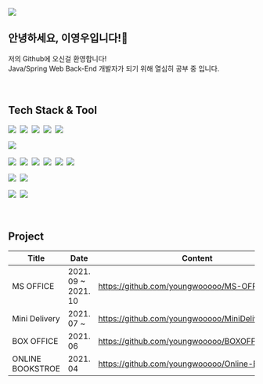 ![](https://img.shields.io/github/followers/youngwooooo?style=social)

## 안녕하세요, 이영우입니다!👋

저의 Github에 오신걸 환영합니다!<br>
Java/Spring Web Back-End 개발자가 되기 위해 열심히 공부 중 입니다.
<br><br><br>


## Tech Stack & Tool
<img src="https://img.shields.io/badge/Java-007396?style=flat-square&logo=JAVA&logoColor=white" />&nbsp;
<img src="https://img.shields.io/badge/Spring-6DB33F?style=flat-square&logo=SPRING&logoColor=white" />&nbsp;
<img src="https://img.shields.io/badge/SpringBoot-6DB33F?style=flat-square&logo=SPRINGBOOT&logoColor=white" />&nbsp;
<img src="https://img.shields.io/badge/Maven-C71A36?style=flat-square&logo=ApacheMaven&logoColor=white" />&nbsp;
<img src="https://img.shields.io/badge/Gradle-02303A?style=flat-square&logo=Gradle&logoColor=white" />&nbsp;

<img src="https://img.shields.io/badge/Oracle-F80000?style=flat-square&logo=ORACLE&logoColor=white" />&nbsp;

<img src="https://img.shields.io/badge/JavaScript-F7DF1E?style=flat-square&logo=JAVASCRIPT&logoColor=white" />&nbsp;
<img src="https://img.shields.io/badge/jQuery-0769AD?style=flat-square&logo=JQUERY&logoColor=white" />&nbsp;
<img src="https://img.shields.io/badge/HTML5-E34F26?style=flat-square&logo=HTML5&logoColor=white" />&nbsp;
<img src="https://img.shields.io/badge/CSS3-1572B6?style=flat-square&logo=CSS3&logoColor=white" />&nbsp;
<img src="https://img.shields.io/badge/Bootstrap-7952B3?style=flat-square&logo=BOOTSTRAP&logoColor=white" />&nbsp;
<img src="https://img.shields.io/badge/Thymeleaf-005F0F?style=flat-square&logo=THYMELEAF&logoColor=white" />&nbsp;

<img src="https://img.shields.io/badge/SVN-809CC9?style=flat-square&logo=Subversion&logoColor=white" />&nbsp;
<img src="https://img.shields.io/badge/Git-F05032?style=flat-square&logo=Git&logoColor=white" />&nbsp;

<img src="https://img.shields.io/badge/Eclipse-2C2255?style=flat-square&logo=EclipseIDE&logoColor=white" />&nbsp;
<img src="https://img.shields.io/badge/IntelliJ-000000?style=flat-square&logo=IntelliJIDEA&logoColor=white" />&nbsp;
<br><br><br>


## Project

| Title | Date | Content |
| ------ | ------ | ------ |
| MS OFFICE | 2021. 09 ~ 2021. 10 | https://github.com/youngwooooo/MS-OFFICE |
| Mini Delivery | 2021. 07 ~ | https://github.com/youngwooooo/MiniDeliveryProject |
| BOX OFFICE | 2021. 06 | https://github.com/youngwooooo/BOXOFFICE |
| ONLINE BOOKSTROE | 2021. 04 | https://github.com/youngwooooo/Online-Bookstore |
